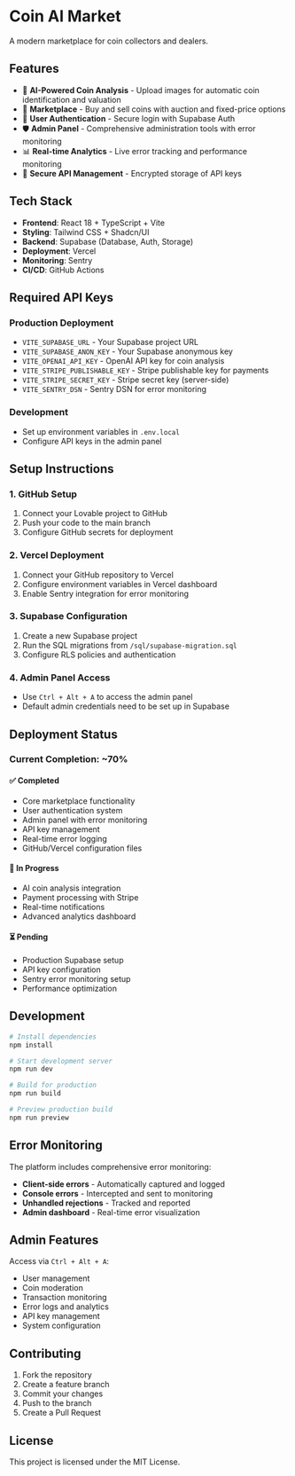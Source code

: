 # Coin AI Market

A modern marketplace for coin collectors and dealers.

<!-- Last updated: 2024-12-21 - Re-triggering Vercel deployment -->

## Features

- 🤖 **AI-Powered Coin Analysis** - Upload images for automatic coin identification and valuation
- 🏪 **Marketplace** - Buy and sell coins with auction and fixed-price options
- 👥 **User Authentication** - Secure login with Supabase Auth
- 🛡️ **Admin Panel** - Comprehensive administration tools with error monitoring
- 📊 **Real-time Analytics** - Live error tracking and performance monitoring
- 🔐 **Secure API Management** - Encrypted storage of API keys

## Tech Stack

- **Frontend**: React 18 + TypeScript + Vite
- **Styling**: Tailwind CSS + Shadcn/UI
- **Backend**: Supabase (Database, Auth, Storage)
- **Deployment**: Vercel
- **Monitoring**: Sentry
- **CI/CD**: GitHub Actions

## Required API Keys

### Production Deployment
- `VITE_SUPABASE_URL` - Your Supabase project URL
- `VITE_SUPABASE_ANON_KEY` - Your Supabase anonymous key
- `VITE_OPENAI_API_KEY` - OpenAI API key for coin analysis
- `VITE_STRIPE_PUBLISHABLE_KEY` - Stripe publishable key for payments
- `VITE_STRIPE_SECRET_KEY` - Stripe secret key (server-side)
- `VITE_SENTRY_DSN` - Sentry DSN for error monitoring

### Development
- Set up environment variables in `.env.local`
- Configure API keys in the admin panel

## Setup Instructions

### 1. GitHub Setup
1. Connect your Lovable project to GitHub
2. Push your code to the main branch
3. Configure GitHub secrets for deployment

### 2. Vercel Deployment
1. Connect your GitHub repository to Vercel
2. Configure environment variables in Vercel dashboard
3. Enable Sentry integration for error monitoring

### 3. Supabase Configuration
1. Create a new Supabase project
2. Run the SQL migrations from `/sql/supabase-migration.sql`
3. Configure RLS policies and authentication

### 4. Admin Panel Access
- Use `Ctrl + Alt + A` to access the admin panel
- Default admin credentials need to be set up in Supabase

## Deployment Status

### Current Completion: ~70%

#### ✅ Completed
- Core marketplace functionality
- User authentication system
- Admin panel with error monitoring
- API key management
- Real-time error logging
- GitHub/Vercel configuration files

#### 🚧 In Progress
- AI coin analysis integration
- Payment processing with Stripe
- Real-time notifications
- Advanced analytics dashboard

#### ⏳ Pending
- Production Supabase setup
- API key configuration
- Sentry error monitoring setup
- Performance optimization

## Development

```bash
# Install dependencies
npm install

# Start development server
npm run dev

# Build for production
npm run build

# Preview production build
npm run preview
```

## Error Monitoring

The platform includes comprehensive error monitoring:

- **Client-side errors** - Automatically captured and logged
- **Console errors** - Intercepted and sent to monitoring
- **Unhandled rejections** - Tracked and reported
- **Admin dashboard** - Real-time error visualization

## Admin Features

Access via `Ctrl + Alt + A`:

- User management
- Coin moderation
- Transaction monitoring
- Error logs and analytics
- API key management
- System configuration

## Contributing

1. Fork the repository
2. Create a feature branch
3. Commit your changes
4. Push to the branch
5. Create a Pull Request

## License

This project is licensed under the MIT License.
